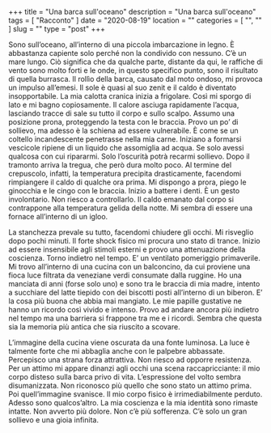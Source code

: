 +++
title = "Una barca sull'oceano"
description = "Una barca sull'oceano"
tags = [ "Racconto" ]
date = "2020-08-19"
location = ""
categories = [
  "",
  ""
]
slug = ""
type = "post"
+++

Sono sull’oceano, all’interno di una piccola imbarcazione in legno. È abbastanza capiente solo perché non la condivido con nessuno. C’è un mare lungo. Ciò significa che da qualche parte, distante da qui, le raffiche di vento sono molto forti e le onde, in questo specifico punto, sono il risultato di quella burrasca. Il rollìo della barca, causato dal moto ondoso, mi provoca un impulso all’emesi. Il sole è quasi al suo zenit e il caldo è diventato insopportabile. La mia calotta cranica inizia a frigolare. Così mi sporgo di lato e mi bagno copiosamente. Il calore asciuga rapidamente l’acqua, lasciando tracce di sale su tutto il corpo e sullo scalpo. Assumo una posizione prona, proteggendo la testa con le braccia. Provo un po’ di sollievo, ma adesso è la schiena ad essere vulnerabile. È come se un coltello incandescente penetrasse nella mia carne. Iniziano a formarsi vescicole ripiene di un liquido che assomiglia ad acqua. Se solo avessi qualcosa con cui ripararmi. Solo l’oscurità potrà recarmi sollievo. Dopo il tramonto arriva la tregua, che però dura molto poco. Al termine del crepuscolo, infatti, la temperatura precipita drasticamente, facendomi rimpiangere il caldo di qualche ora prima. Mi dispongo a prora, piego le ginocchia e le cingo con le braccia. Inizio a battere i denti. È un gesto involontario. Non riesco a controllarlo. Il caldo emanato dal corpo si contrappone alla temperatura gelida della notte. Mi sembra di essere una fornace all’interno di un igloo. 

La stanchezza prevale su tutto, facendomi chiudere gli occhi. Mi risveglio dopo pochi minuti. Il forte shock fisico mi procura uno stato di trance. Inizio ad essere insensibile agli stimoli esterni e provo una attenuazione della coscienza. Torno indietro nel tempo. E’ un ventilato pomeriggio primaverile. Mi trovo all’interno di una cucina con un balconcino, da cui proviene una fioca luce filtrata da veneziane verdi consumate dalla ruggine. Ho una manciata di anni (forse solo uno) e sono tra le braccia di mia madre, intento a succhiare del latte tiepido con dei biscotti posti all’interno di un biberon. E’ la cosa più buona che abbia mai mangiato. Le mie papille gustative ne hanno un ricordo così vivido e intenso. Provo ad andare ancora più indietro nel tempo ma una barriera si frappone tra me e i ricordi. Sembra che questa sia la memoria più antica che sia riuscito a scovare.

L’immagine della cucina viene oscurata da una fonte luminosa. La luce è talmente forte che mi abbaglia anche con le palpebre abbassate. Percepisco una strana forza attrattiva. Non riesco ad opporre resistenza. Per un attimo mi appare dinanzi agli occhi una scena raccapricciante: il mio corpo disteso sulla barca privo di vita. L’espressione del volto sembra disumanizzata. Non riconosco più quello che sono stato un attimo prima. 
Poi quell’immagine svanisce. Il mio corpo fisico è irrimediabilmente perduto. Adesso sono qualcos’altro. La mia coscienza e la mia identità sono rimaste intatte. Non avverto più dolore. Non c’è più sofferenza. C’è solo un gran sollievo e una gioia infinita. 


